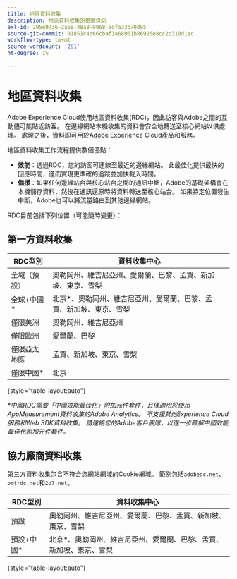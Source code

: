 ```yaml
---
title: 地區資料收集
description: 地區資料收集的相關資訊
exl-id: 295e9736-2a58-48a8-9968-5dfa33b70d95
source-git-commit: 01851c4d66cbaf1a68961b86926e8cc2c310d1ec
workflow-type: tm+mt
source-wordcount: '291'
ht-degree: 1%

---
```


# 地區資料收集

Adobe Experience Cloud使用地區資料收集(RDC)，因此訪客與Adobe之間的互動儘可能貼近訪客。 在邊緣網站本機收集的資料會安全地轉送至核心網站以供處理。 處理之後，資料即可用於Adobe Experience Cloud產品和服務。

地區資料收集工作流程提供數個優點：

* **效能**：透過RDC，您的訪客可連線至最近的邊緣網站。 此最佳化提供最快的回應時間，進而實現更準確的追蹤並加快載入時間。
* **備援**：如果任何邊緣站台與核心站台之間的通訊中斷，Adobe的基礎架構會在本機儲存資料，然後在通訊還原時將資料轉送至核心站台。 如果特定位置發生中斷，Adobe也可以將流量路由到其他邊緣網站。

RDC目前包括下列位置（可能隨時變更）：

## 第一方資料收集

| RDC型別 | 資料收集中心 |
| --- | --- |
| 全域（預設） | 奧勒岡州、維吉尼亞州、愛爾蘭、巴黎、孟買、新加坡、東京、雪梨 |
| 全球+中國* | 北京*、奧勒岡州、維吉尼亞州、愛爾蘭、巴黎、孟買、新加坡、東京、雪梨 |
| 僅限美洲 | 奧勒岡州、維吉尼亞州 |
| 僅限歐洲 | 愛爾蘭、巴黎 |
| 僅限亞太地區 | 孟買、新加坡、東京、雪梨 |
| 僅限中國* | 北京 |

{style="table-layout:auto"}

_*中國RDC需要「中國效能最佳化」附加元件套件，且僅適用於使用AppMeasurement資料收集的Adobe Analytics。 不支援其他Experience Cloud服務和Web SDK資料收集。 請連絡您的Adobe客戶團隊，以進一步瞭解中國效能最佳化附加元件套件。_

## 協力廠商資料收集

第三方資料收集包含不符合您網站網域的Cookie網域。 範例包括`adobedc.net`、`omtrdc.net`和`2o7.net`。

| RDC型別 | 資料收集中心 |
| --- | --- |
| 預設 | 奧勒岡州、維吉尼亞州、愛爾蘭、巴黎、孟買、新加坡、東京、雪梨 |
| 預設+中國* | 北京*、奧勒岡州、維吉尼亞州、愛爾蘭、巴黎、孟買、新加坡、東京、雪梨 |

{style="table-layout:auto"}
